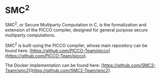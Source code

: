 # SMC<sup>2</sup>

SMC<sup>2</sup>, or Secure Multiparty Computation in C, is the formalization and extension of the PICCO compiler, designed for general purpose secure multiparty computations.  

SMC<sup>2</sup> is built using the PICCO compiler, whose main repository can be found here: [https://github.com/PICCO-Team/picco](https://github.com/PICCO-Team/picco). 

The Docker implementation can be found here: [https://github.com/SMC2-Team/smc2](https://github.com/SMC2-Team/smc2).
